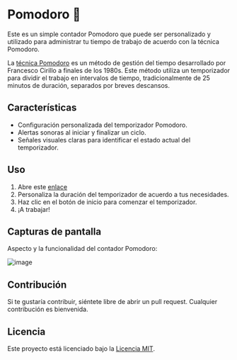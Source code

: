 # Pomodoro 🍅

Este es un simple contador Pomodoro que puede ser personalizado y utilizado para administrar tu tiempo de trabajo de acuerdo con la técnica Pomodoro.

La [técnica Pomodoro](https://francescocirillo.com/pages/pomodoro-technique) es un método de gestión del tiempo desarrollado por Francesco Cirillo a finales de los 1980s. Este método utiliza un temporizador para dividir el trabajo en intervalos de tiempo, tradicionalmente de 25 minutos de duración, separados por breves descansos.

## Características

- Configuración personalizada del temporizador Pomodoro.
- Alertas sonoras al iniciar y finalizar un ciclo.
- Señales visuales claras para identificar el estado actual del temporizador.

## Uso

1. Abre este [enlace](https://placidodiaz.github.io/Pomodoro/)
3. Personaliza la duración del temporizador de acuerdo a tus necesidades.
4. Haz clic en el botón de inicio para comenzar el temporizador.
5. ¡A trabajar!

## Capturas de pantalla

Aspecto y la funcionalidad del contador Pomodoro:

![image](https://github.com/PlacidoDiaz/Pomodoro/assets/86500067/b6a0d202-598b-4ffb-a5b4-8165ce6b78d4)

## Contribución

Si te gustaría contribuir, siéntete libre de abrir un pull request. Cualquier contribución es bienvenida.

## Licencia

Este proyecto está licenciado bajo la [Licencia MIT](LICENSE).

